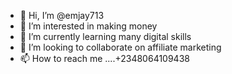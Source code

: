 - 👋 Hi, I’m @emjay713
- 👀 I’m interested in making money 
- 🌱 I’m currently learning many digital skills 
- 💞️ I’m looking to collaborate on affiliate marketing 
- 📫 How to reach me ....+2348064109438

<!---
emjay713/emjay713 is a ✨ special ✨ repository because its `README.md` (this file) appears on your GitHub profile.
You can click the Preview link to take a look at your changes.
--->
